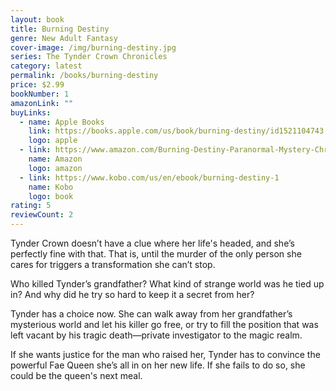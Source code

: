 ```yaml
---
layout: book
title: Burning Destiny
genre: New Adult Fantasy
cover-image: /img/burning-destiny.jpg
series: The Tynder Crown Chronicles
category: latest
permalink: /books/burning-destiny
price: $2.99
bookNumber: 1
amazonLink: ""
buyLinks:
  - name: Apple Books
    link: https://books.apple.com/us/book/burning-destiny/id1521104743
    logo: apple
  - link: https://www.amazon.com/Burning-Destiny-Paranormal-Mystery-Chronicles-ebook/dp/B01KSFP1AA/ref=sr_1_1?dchild=1&keywords=burning+destiny&qid=1593299037&s=digital-text&sr=1-1
    name: Amazon
    logo: amazon
  - link: https://www.kobo.com/us/en/ebook/burning-destiny-1
    name: Kobo
    logo: book
rating: 5
reviewCount: 2
---
```

Tynder Crown doesn’t have a clue where her life's headed, and she’s perfectly fine with that. That is, until the murder of the only person she cares for triggers a transformation she can’t stop.

Who killed Tynder’s grandfather? What kind of strange world was he tied up in? And why did he try so hard to keep it a secret from her?

Tynder has a choice now. She can walk away from her grandfather’s mysterious world and let his killer go free, or try to fill the position that was left vacant by his tragic death—private investigator to the magic realm.

If she wants justice for the man who raised her, Tynder has to convince the powerful Fae Queen she’s all in on her new life. If she fails to do so, she could be the queen's next meal.
